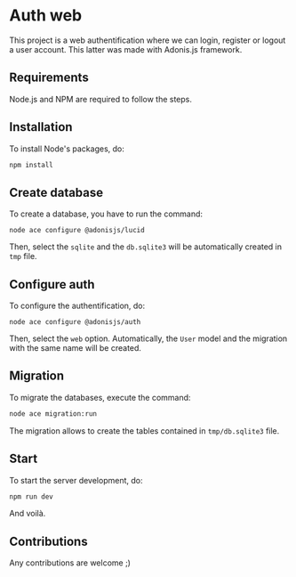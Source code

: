 # Auth web

This project is a web authentification where we can login, register or logout a user account. This latter was made with Adonis.js framework.

## Requirements
Node.js and NPM are required to follow the steps.

## Installation
To install Node's packages, do:
```bash
npm install
```

## Create database
To create a database, you have to run the command:
```
node ace configure @adonisjs/lucid
```
Then, select the `sqlite` and the `db.sqlite3` will be automatically created in `tmp` file.

## Configure auth
To configure the authentification, do:
```
node ace configure @adonisjs/auth
```

Then, select the `web` option.
Automatically, the `User` model and the migration with the same name will be created.

## Migration
To migrate the databases, execute the command:
```bash
node ace migration:run
```

The migration allows to create the tables contained in `tmp/db.sqlite3` file.

## Start
To start the server development, do:
```bash
npm run dev
```

And voilà.

## Contributions
Any contributions are welcome ;)

